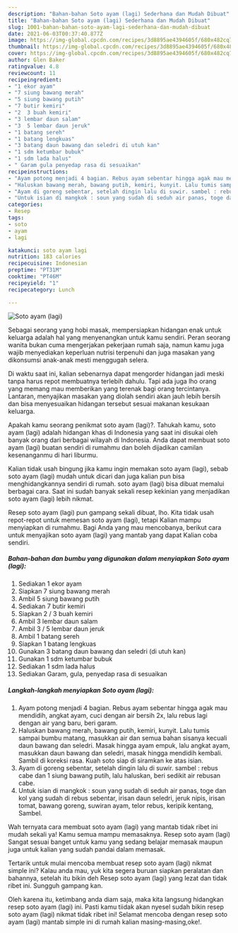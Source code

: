 ```yaml
---
description: "Bahan-bahan Soto ayam (lagi) Sederhana dan Mudah Dibuat"
title: "Bahan-bahan Soto ayam (lagi) Sederhana dan Mudah Dibuat"
slug: 1001-bahan-bahan-soto-ayam-lagi-sederhana-dan-mudah-dibuat
date: 2021-06-03T00:37:40.877Z
image: https://img-global.cpcdn.com/recipes/3d8895ae4394605f/680x482cq70/soto-ayam-lagi-foto-resep-utama.jpg
thumbnail: https://img-global.cpcdn.com/recipes/3d8895ae4394605f/680x482cq70/soto-ayam-lagi-foto-resep-utama.jpg
cover: https://img-global.cpcdn.com/recipes/3d8895ae4394605f/680x482cq70/soto-ayam-lagi-foto-resep-utama.jpg
author: Glen Baker
ratingvalue: 4.8
reviewcount: 11
recipeingredient:
- "1 ekor ayam"
- "7 siung bawang merah"
- "5 siung bawang putih"
- "7 butir kemiri"
- "2  3 buah kemiri"
- "3 lembar daun salam"
- "3  5 lembar daun jeruk"
- "1 batang sereh"
- "1 batang lengkuas"
- "3 batang daun bawang dan seledri di utuh kan"
- "1 sdm ketumbar bubuk"
- "1 sdm lada halus"
- " Garam gula penyedap rasa di sesuaikan"
recipeinstructions:
- "Ayam potong menjadi 4 bagian. Rebus ayam sebentar hingga agak mau mendidih, angkat ayam, cuci dengan air bersih 2x, lalu rebus lagi dengan air yang baru, beri garam."
- "Haluskan bawang merah, bawang putih, kemiri, kunyit. Lalu tumis sampai bumbu matang, masukkan air dan semua bahan sisanya kecuali daun bawang dan seledri. Masak hingga ayam empuk, lalu angkat ayam, masukkan daun bawang dan seledri, masak hingga mendidih kembali. Sambil di koreksi rasa. Kuah soto siap di siramkan ke atas isian."
- "Ayam di goreng sebentar, setelah dingin lalu di suwir. sambel : rebus cabe dan 1 siung bawang putih, lalu haluskan, beri sedikit air rebusan cabe."
- "Untuk isian di mangkok : soun yang sudah di seduh air panas, toge dan kol yang sudah di rebus sebentar, irisan daun seledri, jeruk nipis, irisan tomat, bawang goreng, suwiran ayam, telor rebus, keripik kentang, Sambel."
categories:
- Resep
tags:
- soto
- ayam
- lagi

katakunci: soto ayam lagi 
nutrition: 183 calories
recipecuisine: Indonesian
preptime: "PT31M"
cooktime: "PT46M"
recipeyield: "1"
recipecategory: Lunch

---
```



![Soto ayam (lagi)](https://img-global.cpcdn.com/recipes/3d8895ae4394605f/680x482cq70/soto-ayam-lagi-foto-resep-utama.jpg)

Sebagai seorang yang hobi masak, mempersiapkan hidangan enak untuk keluarga adalah hal yang menyenangkan untuk kamu sendiri. Peran seorang  wanita bukan cuma mengerjakan pekerjaan rumah saja, namun kamu juga wajib menyediakan keperluan nutrisi terpenuhi dan juga masakan yang dikonsumsi anak-anak mesti menggugah selera.

Di waktu  saat ini, kalian sebenarnya dapat mengorder hidangan jadi meski tanpa harus repot membuatnya terlebih dahulu. Tapi ada juga lho orang yang memang mau memberikan yang terenak bagi orang tercintanya. Lantaran, menyajikan masakan yang diolah sendiri akan jauh lebih bersih dan bisa menyesuaikan hidangan tersebut sesuai makanan kesukaan keluarga. 



Apakah kamu seorang penikmat soto ayam (lagi)?. Tahukah kamu, soto ayam (lagi) adalah hidangan khas di Indonesia yang saat ini disukai oleh banyak orang dari berbagai wilayah di Indonesia. Anda dapat membuat soto ayam (lagi) buatan sendiri di rumahmu dan boleh dijadikan camilan kesenanganmu di hari liburmu.

Kalian tidak usah bingung jika kamu ingin memakan soto ayam (lagi), sebab soto ayam (lagi) mudah untuk dicari dan juga kalian pun bisa menghidangkannya sendiri di rumah. soto ayam (lagi) bisa dibuat memalui berbagai cara. Saat ini sudah banyak sekali resep kekinian yang menjadikan soto ayam (lagi) lebih nikmat.

Resep soto ayam (lagi) pun gampang sekali dibuat, lho. Kita tidak usah repot-repot untuk memesan soto ayam (lagi), tetapi Kalian mampu menyiapkan di rumahmu. Bagi Anda yang mau mencobanya, berikut cara untuk menyajikan soto ayam (lagi) yang mantab yang dapat Kalian coba sendiri.

<!--inarticleads1-->

##### Bahan-bahan dan bumbu yang digunakan dalam menyiapkan Soto ayam (lagi):

1. Sediakan 1 ekor ayam
1. Siapkan 7 siung bawang merah
1. Ambil 5 siung bawang putih
1. Sediakan 7 butir kemiri
1. Siapkan 2 / 3 buah kemiri
1. Ambil 3 lembar daun salam
1. Ambil 3 / 5 lembar daun jeruk
1. Ambil 1 batang sereh
1. Siapkan 1 batang lengkuas
1. Gunakan 3 batang daun bawang dan seledri (di utuh kan)
1. Gunakan 1 sdm ketumbar bubuk
1. Sediakan 1 sdm lada halus
1. Sediakan  Garam, gula, penyedap rasa di sesuaikan




<!--inarticleads2-->

##### Langkah-langkah menyiapkan Soto ayam (lagi):

1. Ayam potong menjadi 4 bagian. Rebus ayam sebentar hingga agak mau mendidih, angkat ayam, cuci dengan air bersih 2x, lalu rebus lagi dengan air yang baru, beri garam.
1. Haluskan bawang merah, bawang putih, kemiri, kunyit. Lalu tumis sampai bumbu matang, masukkan air dan semua bahan sisanya kecuali daun bawang dan seledri. Masak hingga ayam empuk, lalu angkat ayam, masukkan daun bawang dan seledri, masak hingga mendidih kembali. Sambil di koreksi rasa. Kuah soto siap di siramkan ke atas isian.
1. Ayam di goreng sebentar, setelah dingin lalu di suwir. sambel : rebus cabe dan 1 siung bawang putih, lalu haluskan, beri sedikit air rebusan cabe.
1. Untuk isian di mangkok : soun yang sudah di seduh air panas, toge dan kol yang sudah di rebus sebentar, irisan daun seledri, jeruk nipis, irisan tomat, bawang goreng, suwiran ayam, telor rebus, keripik kentang, Sambel.




Wah ternyata cara membuat soto ayam (lagi) yang mantab tidak ribet ini mudah sekali ya! Kamu semua mampu memasaknya. Resep soto ayam (lagi) Sangat sesuai banget untuk kamu yang sedang belajar memasak maupun juga untuk kalian yang sudah pandai dalam memasak.

Tertarik untuk mulai mencoba membuat resep soto ayam (lagi) nikmat simple ini? Kalau anda mau, yuk kita segera buruan siapkan peralatan dan bahannya, setelah itu bikin deh Resep soto ayam (lagi) yang lezat dan tidak ribet ini. Sungguh gampang kan. 

Oleh karena itu, ketimbang anda diam saja, maka kita langsung hidangkan resep soto ayam (lagi) ini. Pasti kamu tiidak akan nyesel sudah bikin resep soto ayam (lagi) nikmat tidak ribet ini! Selamat mencoba dengan resep soto ayam (lagi) mantab simple ini di rumah kalian masing-masing,oke!.

